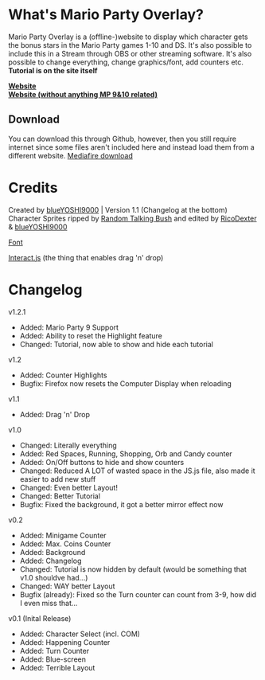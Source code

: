 # What's Mario Party Overlay?
Mario Party Overlay is a (offline-)website to display which character gets the bonus stars in the Mario Party games 1-10 and DS. It's also possible to include this in a Stream through OBS or other streaming software. It's also possible to change everything, change graphics/font, add counters etc.  
**Tutorial is on the site itself**

**[Website](https://blueyoshi9000.github.io/MarioPartyOverlay/)**  
**[Website (without anything MP 9&10 related)](https://blueyoshi9000.github.io/MarioPartyOverlay/?no9=1)**

## Download
You can download this through Github, however, then you still require internet since some files aren't included here and instead load them from a different website.
[Mediafire download](http://www.mediafire.com/file/df88uvfww49z41e/Mario_Party_Overlay%282%29.zip)

# Credits
Created by [blueYOSHI9000](https://www.twitter.com/blueyoshi9000yt) | Version 1.1 (Changelog at the bottom)  
Character Sprites ripped by [Random Talking Bush](https://www.vg-resource.com/user-7.html) and edited by [RicoDexter](https://twitter.com/Der_RicoDexter) & [blueYOSHI9000](https://www.twitter.com/blueyoshi9000yt)

[Font](http://www.mediafire.com/file/phz4t7pyqqbqxou/Mario+Party+Overlay.zip)

[Interact.js](http://interactjs.io/) (the thing that enables drag 'n' drop)

# Changelog

v1.2.1

- Added: Mario Party 9 Support
- Added: Ability to reset the Highlight feature
- Changed: Tutorial, now able to show and hide each tutorial

v1.2

- Added: Counter Highlights
- Bugfix: Firefox now resets the Computer Display when reloading

v1.1

- Added: Drag 'n' Drop

v1.0

- Changed: Literally everything
- Added: Red Spaces, Running, Shopping, Orb and Candy counter
- Added: On/Off buttons to hide and show counters
- Changed: Reduced A LOT of wasted space in the JS.js file, also made it easier to add new stuff
- Changed: Even better Layout!
- Changed: Better Tutorial
- Bugfix: Fixed the background, it got a better mirror effect now

v0.2

- Added: Minigame Counter
- Added: Max. Coins Counter
- Added: Background
- Added: Changelog
- Changed: Tutorial is now hidden by default (would be something that v1.0 shouldve had...)
- Changed: WAY better Layout
- Bugfix (already): Fixed so the Turn counter can count from 3-9, how did I even miss that...


v0.1 (Inital Release)

- Added: Character Select (incl. COM)
- Added: Happening Counter
- Added: Turn Counter
- Added: Blue-screen
- Added: Terrible Layout
